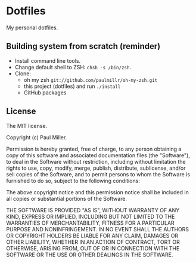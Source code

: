 # Dotfiles
My personal dotfiles.

## Building system from scratch (reminder)

* Install command line tools.
* Change default shell to ZSH: `chsh -s /bin/zsh`.
* Clone:
    * oh my zsh `git://github.com/paulmillr/oh-my-zsh.git`
    * this project (dotfiles) and run `./install`
    * GitHub packages

## License
The MIT license.

Copyright (c) Paul Miller.

Permission is hereby granted, free of charge, to any person obtaining a copy of this software and associated documentation files (the "Software"), to deal in the Software without restriction, including without limitation the rights to use, copy, modify, merge, publish, distribute, sublicense, and/or sell copies of the Software, and to permit persons to whom the Software is furnished to do so, subject to the following conditions:

The above copyright notice and this permission notice shall be included in all copies or substantial portions of the Software.

THE SOFTWARE IS PROVIDED "AS IS", WITHOUT WARRANTY OF ANY KIND, EXPRESS OR IMPLIED, INCLUDING BUT NOT LIMITED TO THE WARRANTIES OF MERCHANTABILITY, FITNESS FOR A PARTICULAR PURPOSE AND NONINFRINGEMENT. IN NO EVENT SHALL THE AUTHORS OR COPYRIGHT HOLDERS BE LIABLE FOR ANY CLAIM, DAMAGES OR OTHER LIABILITY, WHETHER IN AN ACTION OF CONTRACT, TORT OR OTHERWISE, ARISING FROM, OUT OF OR IN CONNECTION WITH THE SOFTWARE OR THE USE OR OTHER DEALINGS IN THE SOFTWARE.
